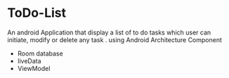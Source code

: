 # ToDo-List
An android Application that display a list of to do tasks which user can initiate, modify or delete any task .
using Android Architecture Component 
* Room database
* liveData 
* ViewModel

